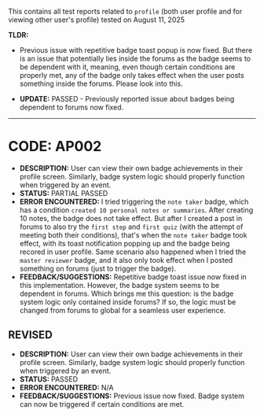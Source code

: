 This contains all test reports related to `profile` (both user profile and for viewing other user's profile) tested on August 11, 2025

**TLDR:**

- Previous issue with repetitive badge toast popup is now fixed. But there is an issue that potentially lies inside the forums as the badge seems to be dependent with it, meaning, even though certain conditions are properly met, any of the badge only takes effect when the user posts something inside the forums. Please look into this.

- **UPDATE:** PASSED - Previously reported issue about badges being dependent to forums now fixed.

---

# CODE: AP002

- **DESCRIPTION:** User can view their own badge achievements in their profile screen. Similarly, badge system logic should properly function when triggered by an event.
- **STATUS:** PARTIAL PASSED
- **ERROR ENCOUNTERED:** I tried triggering the `note taker` badge, which has a condition `created 10 personal notes or summaries`. After creating 10 notes, the badge does not take effect. But after I created a post in forums to also try the `first step` and `first quiz` (with the attempt of meeting both their conditions), that's when the `note taker` badge took effect, with its toast notification popping up and the badge being recored in user profile. Same scenario also happened when I tried the `master reviewer` badge, and it also only took effect when I posted something on forums (just to trigger the badge).
- **FEEDBACK/SUGGESTIONS:** Repetitive badge toast issue now fixed in this implementation. However, the badge system seems to be dependent in forums. Which brings me this question: is the badge system logic only contained inside forums? If so, the logic must be changed from forums to global for a seamless user experience.

## REVISED

- **DESCRIPTION:** User can view their own badge achievements in their profile screen. Similarly, badge system logic should properly function when triggered by an event.
- **STATUS:** PASSED
- **ERROR ENCOUNTERED:** N/A
- **FEEDBACK/SUGGESTIONS:** Previous issue now fixed. Badge system can now be triggered if certain conditions are met.
